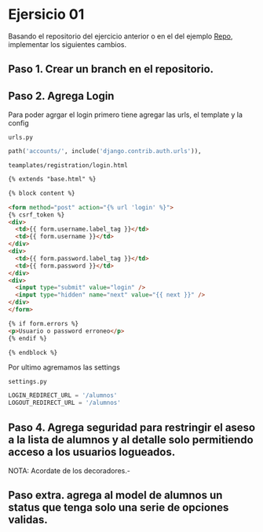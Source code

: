 # Ejersicio 01

Basando el repositorio del ejercicio anterior o en el del ejemplo [Repo](https://github.com/ElDwarf/django-examples), implementar los siguientes cambios.


## Paso 1. Crear un branch en el repositorio.

## Paso 2. Agrega Login

Para poder agrgar el login primero tiene agregar las urls, el template y la config

`urls.py`
```python
path('accounts/', include('django.contrib.auth.urls')),
```

`teamplates/registration/login.html`
```html
{% extends "base.html" %}

{% block content %}

<form method="post" action="{% url 'login' %}">
{% csrf_token %}
<div>
  <td>{{ form.username.label_tag }}</td>
  <td>{{ form.username }}</td>
</div>
<div>
  <td>{{ form.password.label_tag }}</td>
  <td>{{ form.password }}</td>
</div>
<div>
  <input type="submit" value="login" />
  <input type="hidden" name="next" value="{{ next }}" />
</div>
</form>

{% if form.errors %}
<p>Usuario o password erroneo</p>
{% endif %}

{% endblock %}
```

Por ultimo agremamos las settings

`settings.py`
```python
LOGIN_REDIRECT_URL = '/alumnos'
LOGOUT_REDIRECT_URL = '/alumnos'
```

## Paso 4. Agrega seguridad para restringir el aseso a la lista de alumnos y al detalle solo permitiendo acceso a los usuarios logueados.

NOTA: Acordate de los decoradores.-

## Paso extra. agrega al model de alumnos un status que tenga solo una serie de opciones validas.
